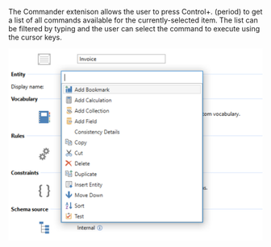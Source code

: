 The Commander extenison allows the user to press Control+. (period) to get a list of all commands available for the currently-selected item. The list can be filtered by typing and the user can select the command to execute using the cursor keys.

![screenshot](docs/Commander.png)
